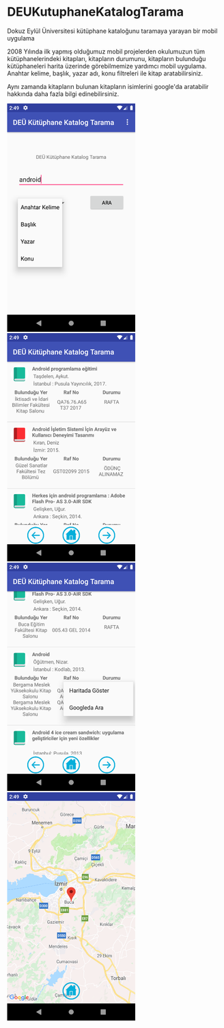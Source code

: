 # DEUKutuphaneKatalogTarama
Dokuz Eylül Üniversitesi kütüphane kataloğunu taramaya yarayan bir mobil uygulama

2008 Yılında ilk yapmış olduğumuz mobil projelerden okulumuzun tüm kütüphanelerindeki kitapları, kitapların durumunu,
kitapların bulunduğu kütüphaneleri harita üzerinde görebilmemize yardımcı mobil uygulama. 
Anahtar kelime, başlık, yazar adı, konu filtreleri ile kitap aratabilirsiniz.

Aynı zamanda kitapların bulunan kitapların isimlerini google'da aratabilir hakkında daha fazla bilgi edinebilirsiniz.

<img src="./Screenshot1.png" width="300" height="533">
<img src="./Screenshot2.png" width="300" height="533">
<img src="./Screenshot3.png" width="300" height="533">
<img src="./Screenshot4.png" width="300" height="533">
